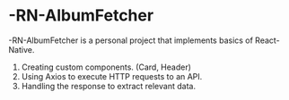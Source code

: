 # -RN-AlbumFetcher

-RN-AlbumFetcher is a personal project that implements basics of React-Native. 

1. Creating custom components. (Card, Header)
2. Using Axios to execute HTTP requests to an API.
3. Handling the response to extract relevant data.


